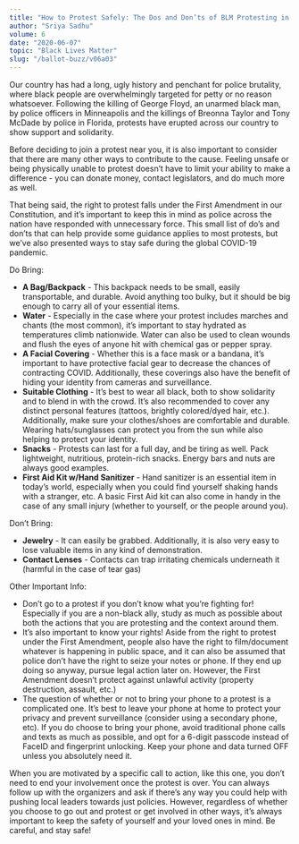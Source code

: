 ```yaml
---
title: "How to Protest Safely: The Dos and Don’ts of BLM Protesting in the Era of COVID"
author: "Sriya Sadhu"
volume: 6
date: "2020-06-07"
topic: "Black Lives Matter"
slug: "/ballot-buzz/v06a03"
---
```


Our country has had a long, ugly history and penchant for police brutality, where black people are overwhelmingly targeted for petty or no reason whatsoever. Following the killing of George Floyd, an unarmed black man, by police officers in Minneapolis and the killings of Breonna Taylor and Tony McDade by police in Florida, protests have erupted across our country to show support and solidarity. 

Before deciding to join a protest near you, it is also important to consider that there are many other ways to contribute to the cause. Feeling unsafe or being physically unable to protest doesn’t have to limit your ability to make a difference - you can donate money, contact legislators, and do much more as well.

That being said, the right to protest falls under the First Amendment in our Constitution, and it’s important to keep this in mind as police across the nation have responded with unnecessary force. This small list of do’s and don’ts that can help provide some guidance applies to most protests, but we’ve also presented ways to stay safe during the global COVID-19 pandemic.

Do Bring:
* **A Bag/Backpack** - This backpack needs to be small, easily transportable, and durable. Avoid anything too bulky, but it should be big enough to carry all of your essential items.
* **Water** - Especially in the case where your protest includes marches and chants (the most common), it’s important to stay hydrated as temperatures climb nationwide. Water can also be used to clean wounds and flush the eyes of anyone hit with chemical gas or pepper spray.
* **A Facial Covering** - Whether this is a face mask or a bandana, it’s important to have protective facial gear to decrease the chances of contracting COVID. Additionally, these coverings also have the benefit of hiding your identity from cameras and surveillance.
* **Suitable Clothing** - It’s best to wear all black, both to show solidarity and to blend in with the crowd. It’s also recommended to cover any distinct personal features (tattoos, brightly colored/dyed hair, etc.). Additionally, make sure your clothes/shoes are comfortable and durable. Wearing hats/sunglasses can protect you from the sun while also helping to protect your identity.
* **Snacks** - Protests can last for a full day, and be tiring as well. Pack lightweight, nutritious, protein-rich snacks. Energy bars and nuts are always good examples.
* **First Aid Kit w/Hand Sanitizer** - Hand sanitizer is an essential item in today’s world, especially when you could find yourself shaking hands with a stranger, etc. A basic First Aid kit can also come in handy in the case of any small injury (whether to yourself, or the people around you).

Don’t Bring:
* **Jewelry** - It can easily be grabbed. Additionally, it is also very easy to lose valuable items in any kind of demonstration.
* **Contact Lenses** - Contacts can trap irritating chemicals underneath it (harmful in the case of tear gas)

Other Important Info:
* Don’t go to a protest if you don’t know what you’re fighting for! Especially if you are a non-black ally, study as much as possible about both the actions that you are protesting and the context around them.
* It’s also important to know your rights! Aside from the right to protest under the First Amendment, people also have the right to film/document whatever is happening in public space, and it can also be assumed that police don’t have the right to seize your notes or phone. If they end up doing so anyway, pursue legal action later on. However, the First Amendment doesn’t protect against unlawful activity (property destruction, assault, etc.)
* The question of whether or not to bring your phone to a protest is a complicated one. It’s best to leave your phone at home to protect your privacy and prevent surveillance (consider using a secondary phone, etc). If you do choose to bring your phone, avoid traditional phone calls and texts as much as possible, and opt for a 6-digit passcode instead of FaceID and fingerprint unlocking. Keep your phone and data turned OFF unless you absolutely need it.

When you are motivated by a specific call to action, like this one, you don’t need to end your involvement once the protest is over. You can always follow up with the organizers and ask if there’s any way you could help with pushing local leaders towards just policies. However, regardless of whether you choose to go out and protest or get involved in other ways, it’s always important to keep the safety of yourself and your loved ones in mind. Be careful, and stay safe!